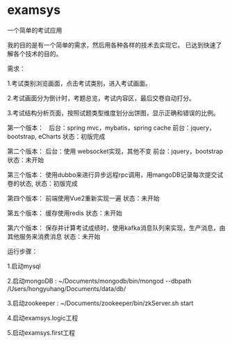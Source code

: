 # examsys
一个简单的考试应用

我的目的是有一个简单的需求，然后用各种各样的技术去实现它。
已达到快速了解各个技术的目的。

需求：

1.考试类别浏览画面，点击考试类别，进入考试画面。

2.考试画面分为倒计时，考题总览，考试内容区，最后交卷自动打分。

3.考试结构分析页面，按照试题类型维度划分出饼图，显示正确和错误的比例。
  
第一个版本：
    后台：spring mvc，mybatis，spring cache
    前台：jquery，bootstrap, eCharts
    状态：初版完成
    
第二个版本：
    后台：使用 websocket实现，其他不变
    前台：jquery，bootstrap
    状态：未开始
    
第三个版本：
	使用dubbo来进行异步远程rpc调用，用mangoDB记录每次提交试卷的状态,
	状态：初版完成

第四个版本：
	前端使用Vue2重新实现一遍
	状态：未开始
	
第五个版本：
	缓存使用redis
	状态：未开始
	
第六个版本：
	保存并计算考试成绩时，使用kafka消息队列来实现，生产消息，由其他服务来消费消息
	状态：未开始

运行步骤：

1.启动mysql

2.启动mongoDB : ~/Documents/mongodb/bin/mongod --dbpath /Users/hongyuhang/Documents/data/db/

3.启动zookeeper : ~/Documents/zookeeper/bin/zkServer.sh start

4.启动examsys.logic工程

5.启动examsys.first工程